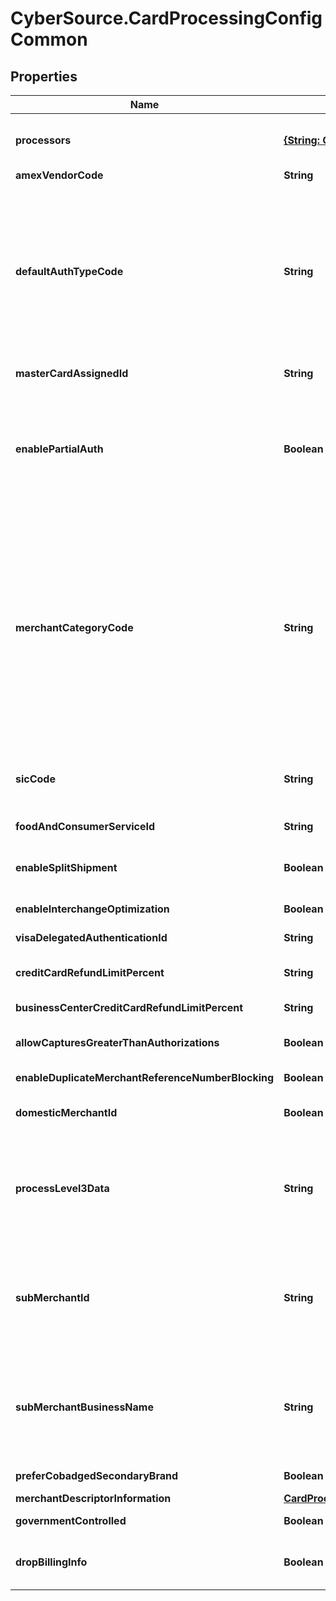 # CyberSource.CardProcessingConfigCommon

## Properties
Name | Type | Description | Notes
------------ | ------------- | ------------- | -------------
**processors** | [**{String: CardProcessingConfigCommonProcessors}**](CardProcessingConfigCommonProcessors.md) | e.g. * amexdirect * barclays2 * CUP * EFTPOS * fdiglobal * gpngsapv3 * gpx * smartfdc * tsys * vero * VPC  For VPC, CUP and EFTPOS processors, replace the processor name from VPC or CUP or EFTPOS to the actual processor name in the sample request. e.g. replace VPC with &lt;your vpc processor&gt;  | [optional] 
**amexVendorCode** | **String** | Vendor code assigned by American Express. Applicable for TSYS (tsys) processor. | [optional] 
**defaultAuthTypeCode** | **String** | Authorization Finality indicator. Please note that the input can be in small case or capitals but response is in small case as of now. It will be made capitals everywhere in the next version. Applicable for Elavon Americas (elavonamericas), TSYS (tsys), Barclays (barclays2), Streamline (streamline2), Six (six), Barclays HISO (barclayshiso), GPN (gpn), FDI Global (fdiglobal), GPX (gpx), Paymentech Tampa (paymentechtampa), FDC Nashville (smartfdc), VPC and Chase Paymentech Salem (chasepaymentechsalem) processors.  Validation details (for selected processors)...  <table> <thead><tr><th>Processor</th><th>Acceptance Type</th><th>Required</th><th>Default Value</th></tr></thead> <tr><td>Barclays</td><td>cnp, cp, hybrid</td><td>No</td><td>FINAL</td></tr> <tr><td>Barclays HISO</td><td>cnp, cp, hybrid</td><td>Yes</td><td>FINAL</td></tr> </table>   Possible values: - PRE - FINAL - UNDEFINED | [optional] 
**masterCardAssignedId** | **String** | MAID aka MasterCard assigned ID, MasterCard equivalent of Merchant Verification Value by Visa. Applicable for VPC, GPX (gpx) and FDI Global (fdiglobal) processors. | [optional] 
**enablePartialAuth** | **Boolean** | Allow merchants to accept partial authorization approvals. Applicable for Elavon Americas (elavonamericas), VPC, GPX (gpx), FDI Global (fdiglobal), FDC Nashville (smartfdc), GPN (gpn), TSYS (tsys), American Express Direct (amexdirect), Paymentech Tampa (paymentechtampa) and Chase Paymentech Salem (chasepaymentechsalem) processors.  Validation details (for selected processors)...  <table> <thead><tr><th>Processor</th><th>Acceptance Type</th><th>Required</th><th>Default Value</th></tr></thead> <tr><td>American Express Direct</td><td>cnp, cp, hybrid</td><td>No</td><td>No</td></tr> </table>  | [optional] 
**merchantCategoryCode** | **String** | Indicates type of business product or service of the merchant. Applicable for Chase Paymentech Salem (chasepaymentechsalem), FDI Global (fdiglobal), RUPAY, Elavon Americas (elavonamericas), American Express Direct (amexdirect), CMCIC (cmcic), GPX (gpx), VPC, TSYS (tsys), EFTPOS, CUP, Paymentech Tampa (paymentechtampa), CB2A, Barclays (barclays2), Prisma (prisma) and GPN (gpn) processors.  Validation details (for selected processors)...  <table> <thead><tr><th>Processor</th><th>Acceptance Type</th><th>Required</th><th>Min. Length</th><th>Max. Length</th><th>Regex</th></tr></thead> <tr><td>Barclays</td><td>cnp</td><td>No</td><td>4</td><td>4</td><td>^[0-9]+$</td></tr> <tr><td>American Express Direct</td><td>cnp, cp, hybrid</td><td>Yes</td><td>4</td><td>4</td><td>^[0-9]+$</td></tr> </table>  | [optional] 
**sicCode** | **String** | The Standard Industrial Classification (SIC) are four-digit codes that categorize the industries that companies belong to based on their business activities. Standard Industrial Classification codes were mostly replaced by the six-digit North American Industry Classification System (NAICS). Applicable for VPC and GPX (gpx) processors. | [optional] 
**foodAndConsumerServiceId** | **String** | Food and Consumer Service ID. Identifies the merchant as being certified and approved to accept Food Stamps. Applicable for GPX (gpx) processor. | [optional] 
**enableSplitShipment** | **Boolean** | Enables you to split an order into multiple shipments with multiple captures. This feature is provided by CyberSource and supports three different scenarios:  * multiple authorizations * multiple captures * multiple authorizations with multiple captures  Applicable for VPC processors.  | [optional] 
**enableInterchangeOptimization** | **Boolean** | Reduces your interchange fees by using automatic authorization refresh and automatic partial authorization reversal. Applicable for VPC processors. | [optional] 
**visaDelegatedAuthenticationId** | **String** | Identifier provided to merchants who opt for Visa's delegated authorization program. Applicable for VPC processors. | [optional] 
**creditCardRefundLimitPercent** | **String** | Blocks over-refunds when the aggregated refund amount is higher than the percentage set for this field. Applicable for GPX (gpx), VPC and Chase Paymentech Salem (chasepaymentechsalem) processors. | [optional] 
**businessCenterCreditCardRefundLimitPercent** | **String** | Limits refunds to the percentage set in this field. Applicable for GPX (gpx) and VPC processors. | [optional] 
**allowCapturesGreaterThanAuthorizations** | **Boolean** | Enables this merchant account to capture amounts greater than the authorization amount. Applicable for GPX (gpx), VPC, Paymentech Tampa (paymentechtampa) and Chase Paymentech Salem (chasepaymentechsalem) processors. | [optional] 
**enableDuplicateMerchantReferenceNumberBlocking** | **Boolean** | Helps prevent duplicate transactions. Applicable for VPC, GPX (gpx) and Chase Paymentech Salem (chasepaymentechsalem) processors. | [optional] 
**domesticMerchantId** | **Boolean** | This is a local merchant ID used by merchants in addition to the conventional merchant ID. This value is sent to the issuer. Applicable for VPC and Prisma (prisma) processors. | [optional] 
**processLevel3Data** | **String** | Indicates whether merchant processes Level 3 transactions. Applicable for TSYS (tsys), Barclays (barclays2), Paymentech Tampa (paymentechtampa), FDI Global (fdiglobal), Elavon Americas (elavonamericas) and Chase Paymentech Salem (chasepaymentechsalem) processors.  Validation details (for selected processors)...  <table> <thead><tr><th>Processor</th><th>Acceptance Type</th><th>Required</th></tr></thead> <tr><td>Barclays</td><td>cnp</td><td>No</td></tr> </table>  | [optional] 
**subMerchantId** | **String** | The ID assigned to the sub-merchant. Applicable for American Express Direct (amexdirect) processor.  Validation details (for selected processors)...  <table> <thead><tr><th>Processor</th><th>Acceptance Type</th><th>Required</th><th>Min. Length</th><th>Max. Length</th><th>Regex</th></tr></thead> <tr><td>American Express Direct</td><td>cnp, cp, hybrid</td><td>No</td><td>1</td><td>20</td><td>^[0-9a-zA-Z&#92;-&#92;_&#92;,\\s.]+$</td></tr> </table>  | [optional] 
**subMerchantBusinessName** | **String** | Sub-merchant's business name. Applicable for American Express Direct (amexdirect) processor.  Validation details (for selected processors)...  <table> <thead><tr><th>Processor</th><th>Acceptance Type</th><th>Required</th><th>Min. Length</th><th>Max. Length</th><th>Regex</th></tr></thead> <tr><td>American Express Direct</td><td>cnp, cp, hybrid</td><td>No</td><td>1</td><td>37</td><td>^[0-9a-zA-Z&#92;-&#92;_&#92;,\\s.]+$</td></tr> </table>  | [optional] 
**preferCobadgedSecondaryBrand** | **Boolean** | It denotes merchant's preference on secondary brand for routing in case of co-branded cards. Applicable for EFTPOS processors. | [optional] 
**merchantDescriptorInformation** | [**CardProcessingConfigCommonMerchantDescriptorInformation**](CardProcessingConfigCommonMerchantDescriptorInformation.md) |  | [optional] 
**governmentControlled** | **Boolean** | Indicates whether the merchant is government controlled. Applicable for VPC processors. | [optional] 
**dropBillingInfo** | **Boolean** | This field is used to indicate whether the merchant wants to drop the billing information from the request. If this field is set to true, then the billing information will be dropped from the request. If this field is set to false, then the billing information will be sent in the request. | [optional] 


